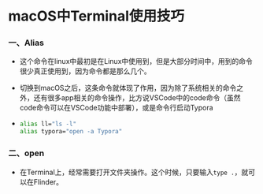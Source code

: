 # macOS中Terminal使用技巧

### 一、Alias

* 这个命令在linux中最初是在Linux中使用到，但是大部分时间中，用到的命令很少真正使用到，因为命令都是那么几个。

* 切换到macOS之后，这条命令就体现了作用，因为除了系统相关的命令之外，还有很多app相关的命令操作，比方说VSCode中的code命令（虽然code命令可以在VSCode功能中部署），或是命令行启动Typora

* ```sh
  alias ll="ls -l"
  alias typora="open -a Typora"
  ```

### 二、open

* 在Terminal上，经常需要打开文件夹操作。这个时候，只要输入`type .`，就可以在Flinder。